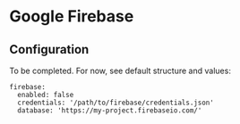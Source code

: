 # Google Firebase
## Configuration
To be completed. For now, see default structure and values:
```
firebase:
  enabled: false
  credentials: '/path/to/firebase/credentials.json'
  database: 'https://my-project.firebaseio.com/'
```